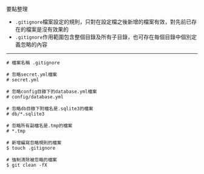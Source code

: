 要點整理
- `.gitignore`檔案設定的規則，只對在設定檔之後新增的檔案有效，對先前已存在的檔案是沒有效果的
- `.gitignore`作用範圍包含整個目錄及所有子目錄，也可存在毎個目錄中個別定義忽略的內容

---

```
# 檔案名稱 .gitignore

# 忽略secret.yml檔案
# secret.yml

# 忽略config目錄下的database.yml檔案
# config/database.yml

# 忽略db目錄下附檔名是.sqlite3的檔案
# db/*.sqlite3

# 忽略所有副檔名是.tmp的檔案
# *.tmp
```

```
# 新增編寫忽略規則的檔案
$ touch .gitignore
```

```
# 強制清除被忽略的檔案
$ git clean -fX
```

